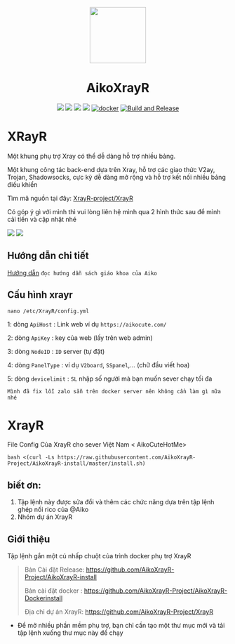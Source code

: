 <p align="center"><img src="https://avatars.githubusercontent.com/u/91626055?v=4" width="128" /></p>

<div align="center">

# AikoXrayR

[![](https://img.shields.io/badge/Telegram-group-green?style=flat-square)](https://t.me/aikocutehotme)
[![](https://img.shields.io/badge/Telegram-channel-blue?style=flat-square)](https://t.me/AikoCute_Support)
[![](https://img.shields.io/github/downloads/AikoXrayR-Project/XrayR/total.svg?style=flat-square)](https://github.com/AikoCute/XrayR/releases)
[![](https://img.shields.io/github/v/release/AikoXrayR-Project/XrayR?style=flat-square)](https://github.com/AikoCute/XrayR/releases)
[![docker](https://img.shields.io/docker/v/aikocute/xrayr?label=Docker%20image&sort=semver)](https://hub.docker.com/r/aikocute/xrayr)
[![Build and Release](https://github.com/AikoCute/XrayR/actions/workflows/release.yml/badge.svg)](https://github.com/AikoCute/XrayR/actions/workflows/release.yml)
</div>

# XRayR
Một khung phụ trợ Xray có thể dễ dàng hỗ trợ nhiều bảng.

Một khung công tác back-end dựa trên Xray, hỗ trợ các giao thức V2ay, Trojan, Shadowsocks, cực kỳ dễ dàng mở rộng và hỗ trợ kết nối nhiều bảng điều khiển

Tìm mã nguồn tại đây: [XrayR-project/XrayR](https://github.com/AikoCute/XrayR)

Có góp ý gì với mình thì vui lòng liên hệ mình qua 2 hình thức sau để mình cải tiến và cập nhật nhé 

[![](https://img.shields.io/badge/ZaloChat-@AikoCuteZalo-blue.svg)](https://zalo.me/0368629364)
[![](https://img.shields.io/badge/TeleChat-@AikocuteTele-blue.svg)](https://t.me/AikoCute_Player)

## Hướng dẫn chi tiết
[Hướng dẫn](https://aikocute.com)
` đọc hướng dẫn sách giáo khoa của Aiko `
## Cấu hình xrayr
```
nano /etc/XrayR/config.yml
```
1: dòng `ApiHost` : Link web ví dụ `https://aikocute.com/`

2: dòng `ApiKey` : key của web (lấy trên web admin)

3: dòng `NodeID` : `ID` server (tự đặt)

4: dòng `PanelType` : ví dụ `V2board`, `SSpanel`,... (chữ đầu viết hoa)

5: dòng `devicelimit` : `SL` nhập số người mà bạn muốn sever chạy tối đa

```
Mình đã fix lỗi zalo sẵn trên docker server nên không cần làm gì nữa nhé
```

# XrayR
File Config Của XrayR cho sever Việt Nam < AikoCuteHotMe>
```
bash <(curl -Ls https://raw.githubusercontent.com/AikoXrayR-Project/AikoXrayR-install/master/install.sh)
```
## biết ơn: 

1. Tập lệnh này được sửa đổi và thêm các chức năng dựa trên tập lệnh ghép nối rico của @Aiko
2. Nhóm dự án XrayR

## Giới thiệu

Tập lệnh gắn một cú nhấp chuột của trình docker phụ trợ XrayR

> Bản Cài đặt Release:  https://github.com/AikoXrayR-Project/AikoXrayR-install
>
> Bản cài đặt docker : https://github.com/AikoXrayR-Project/AikoXrayR-Dockerinstall
>
> Địa chỉ dự án XrayR: https://github.com/AikoXrayR-Project/XrayR

* Để mở nhiều phần mềm phụ trợ, bạn chỉ cần tạo một thư mục mới và tải tập lệnh xuống thư mục này để chạy



